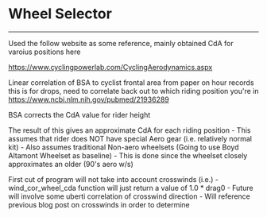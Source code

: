 # Wheel Selector 

<hr>

Used the follow website as some reference, mainly obtained CdA for varoius positions here

https://www.cyclingpowerlab.com/CyclingAerodynamics.aspx

 Linear correlation of BSA to cyclist frontal area from paper on hour records this is for drops, need to correlate back out to which riding position you're in
 https://www.ncbi.nlm.nih.gov/pubmed/21936289

BSA corrects the CdA value for rider height

The result of this gives an approximate CdA for each riding position
    - This assumes that rider does NOT have special Aero gear (i.e. relatively normal kit)
    - Also assumes traditional Non-aero wheelsets (Going to use Boyd Altamont Wheelset as baseline)
        - This is done since the wheelset closely approximates an older (90's aero w/s)
    
First cut of program will not take into account crosswinds (i.e.)
    - wind_cor_wheel_cda function will just return a value of 1.0 * drag0
    - Future will involve some uberti correlation of crosswind direction
        - Will reference previous blog post on crosswinds in order to determine
    